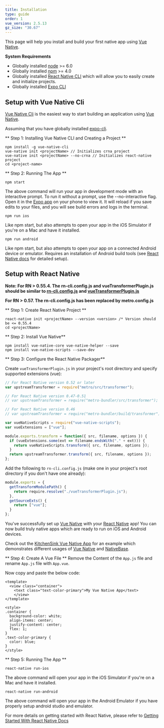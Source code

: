 ```yaml
---
title: Installation
type: guide
order: 1
vue_version: 2.5.13
gz_size: "30.67"
---
```


This page will help you install and build your first native app using [Vue Native](https://vue-native.io/).

**System Requirements**
* Globally installed [node](https://nodejs.org/en/) >= 6.0
* Globally installed [npm](https://www.npmjs.com/) >= 4.0
* Globally installed [React Native CLI](https://facebook.github.io/react-native/docs/getting-started.html) which will allow you to easily create and initialize projects.
* Globally installed [Expo CLI](https://docs.expo.io/versions/latest/workflow/expo-cli/)

## Setup with Vue Native Cli

[Vue Native Cli](https://github.com/GeekyAnts/vue-native-cli) is the easiest way to start building an application using [Vue Native](https://vue-native.io/).

Assuming that you have globally installed [expo-cli](https://docs.expo.io/versions/latest/workflow/expo-cli/).

** Step 1: Installing Vue Native CLI and Creating a Project **

```
npm install -g vue-native-cli
vue-native init <projectName> // Initializes crna project
vue-native init <projectName> --no-crna // Initializes react-native project
cd <project-name>
```

** Step 2: Running The App **

```
npm start
```
The above command will run your app in development mode with an interactive prompt. To run it without a prompt, use the --no-interactive flag.
Open it in the [Expo app](https://expo.io/) on your phone to view it. It will reload if you save edits to your files, and you will see build errors and logs in the terminal.

```
npm run ios
```

Like npm start, but also attempts to open your app in the iOS Simulator if you're on a Mac and have it installed.

```
npm run android
```

Like npm start, but also attempts to open your app on a connected Android device or emulator. 
Requires an installation of Android build tools (see [React Native docs](https://facebook.github.io/react-native/docs/getting-started.html) for detailed setup).


## Setup with React Native

 **Note: For RN > 0.55.4. The rn-cli.config.js and vueTransformerPlugin.js should be similar to [rn-cli.config.js](https://github.com/GeekyAnts/vue-native-starter-app/blob/feat/RN58/rn-cli.config.js) and [vueTransformerPlugin.js](https://github.com/GeekyAnts/vue-native-starter-app/blob/feat/RN58/vueTransformerPlugin.js)**

 **For RN > 0.57. The rn-cli.config.js has been replaced by metro.config.js**


** Step 1: Create React Native Project **

```
react-native init <projectName> --version <version> /* Version should be <= 0.55.4
cd <projectName>
```

** Step 2: Install Vue Native**

```
npm install vue-native-core vue-native-helper --save
npm install vue-native-scripts --save-dev
```

** Step 3: Configure the React Native Packager**

Create `vueTransformerPlugin.js` in your project's root directory and specify supported extensions (vue):

```js
// For React Native version 0.52 or later
var upstreamTransformer = require("metro/src/transformer");

// For React Native version 0.47-0.51
// var upstreamTransformer = require("metro-bundler/src/transformer");

// For React Native version 0.46
// var upstreamTransformer = require("metro-bundler/build/transformer");

var vueNativeScripts = require("vue-native-scripts");
var vueExtensions = ["vue"];

module.exports.transform = function({ src, filename, options }) {
  if (vueExtensions.some(ext => filename.endsWith("." + ext))) {
    return vueNativeScripts.transform({ src, filename, options });
  }
  return upstreamTransformer.transform({ src, filename, options });
};
```

Add the following to `rn-cli.config.js` (make one in your project's root directory if you don't have one already):

```js
module.exports = {
  getTransformModulePath() {
    return require.resolve("./vueTransformerPlugin.js");
  },
  getSourceExts() {
    return ["vue"];
  }
};
```

You've successfully set up [Vue Native](https://vue-native.io/) with your [React Native](https://facebook.github.io/react-native/) app! 
You can now build truly native apps which are ready to run on iOS and Android devices.

Check out the [KitchenSink Vue Native App](https://github.com/GeekyAnts/KitchenSink-Vue-Native) for an example which demonstrates different usages of [Vue Native](https://vue-native.io/) and [NativeBase](https://nativebase.io).

** Step 4: Create A Vue File **
Remove the Content of the `App.js` file and rename `App.js` file with `App.vue`.

Now copy and paste the below code:

```
<template>
  <view class="container">
    <text class="text-color-primary">My Vue Native App</text>
    </view>
</template>

<style>
.container {
  background-color: white;
  align-items: center;
  justify-content: center;
  flex: 1;
}
.text-color-primary {
  color: blue;
}
</style>

```

** Step 5: Running The App **

```
react-native run-ios
```

 The above command will open your app in the iOS Simulator if you're on a Mac and have it installed.

```
react-native run-android
```

 The above command will open your app in the Android Emulator if you have properly setup android studio and emulator.


For more details on getting started with React Native, please refer to [Getting Started With React Native Docs](https://facebook.github.io/react-native/docs/getting-started.html)  
